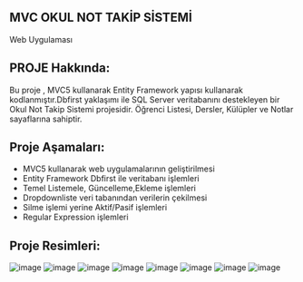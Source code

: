 MVC OKUL NOT TAKİP SİSTEMİ
-----------------------------------
Web Uygulaması

PROJE Hakkında:
-----------------------------------
Bu proje , MVC5 kullanarak Entity Framework yapısı kullanarak kodlanmıştır.Dbfirst yaklaşımı ile SQL Server veritabanını destekleyen bir Okul Not Takip Sistemi projesidir. Öğrenci Listesi, Dersler, Külüpler  ve Notlar sayaflarına sahiptir.

Proje Aşamaları:
----------------------------------
- MVC5 kullanarak web uygulamalarının geliştirilmesi 
- Entity Framework Dbfirst ile veritabanı işlemleri
- Temel Listemele, Güncelleme,Ekleme işlemleri
- Dropdownliste veri tabanından verilerin çekilmesi
- Silme işlemi yerine Aktif/Pasif işlemleri
- Regular Expression işlemleri

Proje Resimleri:
----------------------------------
![image](https://github.com/Bahricanoz/MvcOkul/assets/128741075/49f0648c-42a2-498e-98b0-b08a004c77b6)
![image](https://github.com/Bahricanoz/MvcOkul/assets/128741075/c4102026-9785-4a48-b0d2-c78c15871948)
![image](https://github.com/Bahricanoz/MvcOkul/assets/128741075/3426a9b2-005a-47db-889a-d3da0ac23729)
![image](https://github.com/Bahricanoz/MvcOkul/assets/128741075/bdf6ac0f-7228-4c77-843b-d1b17de31a94)
![image](https://github.com/Bahricanoz/MvcOkul/assets/128741075/749a1352-9910-4f1e-976b-22e72dc4c021)
![image](https://github.com/Bahricanoz/MvcOkul/assets/128741075/225af40f-ccf1-4376-aff5-385a6e482167)
![image](https://github.com/Bahricanoz/MvcOkul/assets/128741075/5a0fadf4-e86f-48d7-bf11-5b95f714d885)
![image](https://github.com/Bahricanoz/MvcOkul/assets/128741075/7e972bc0-5f6b-4cbd-8a1d-6f063f3f3f8a)






